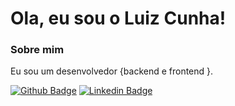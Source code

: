 # Ola, eu sou o Luiz Cunha!

### Sobre mim
Eu sou um desenvolvedor {backend e frontend }.

[![Github Badge](https://img.shields.io/badge/-Github-000?style=flat-square&logo=Github&logoColor=white&link=https://github.com/Luiz-Cunha-Dev)](https://github.com/Luiz-Cunha-Dev)
[![Linkedin Badge](https://img.shields.io/badge/-LinkedIn-blue?style=flat-square&logo=Linkedin&logoColor=white&link=https://www.linkedin.com/in/luizmcunha/)](https://www.linkedin.com/in/luizmcunha/)

<!--
**Luiz-Cunha-Dev/luiz-cunha-dev** is a ✨ _special_ ✨ repository because its `README.md` (this file) appears on your GitHub profile.

Here are some ideas to get you started:

- 🔭 I’m currently working on ...
- 🌱 I’m currently learning ...
- 👯 I’m looking to collaborate on ...
- 🤔 I’m looking for help with ...
- 💬 Ask me about ...
- 📫 How to reach me: ...
- 😄 Pronouns: ...
- ⚡ Fun fact: ...
-->
